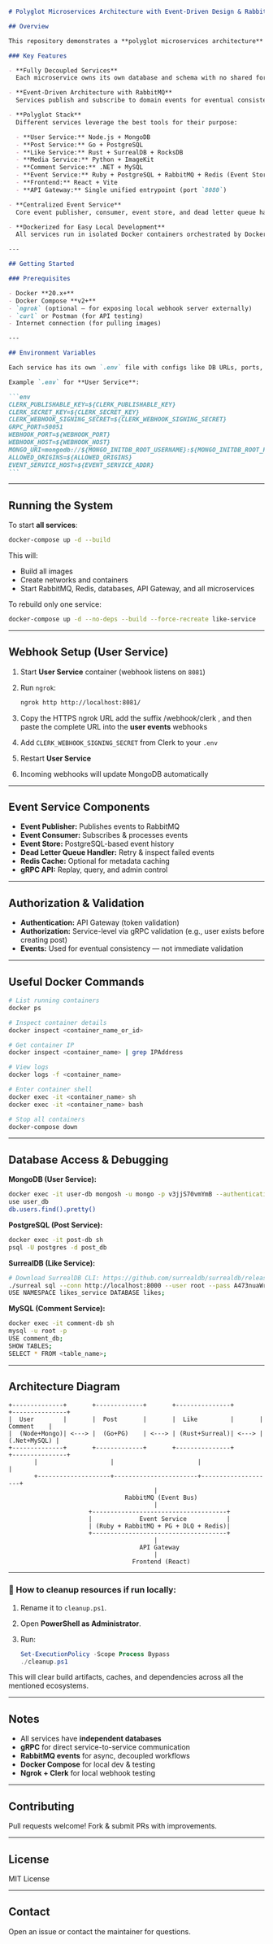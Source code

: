 ````markdown
# Polyglot Microservices Architecture with Event-Driven Design & RabbitMQ (WordWeave)

## Overview

This repository demonstrates a **polyglot microservices architecture** designed for scalability, flexibility, and decoupling. Each service is built using different technology stacks and databases, communicating asynchronously via **RabbitMQ events** and synchronously via **gRPC**.

### Key Features

- **Fully Decoupled Services**  
  Each microservice owns its own database and schema with no shared foreign key constraints. Services communicate through asynchronous events and synchronous gRPC calls.

- **Event-Driven Architecture with RabbitMQ**  
  Services publish and subscribe to domain events for eventual consistency and loose coupling.

- **Polyglot Stack**  
  Different services leverage the best tools for their purpose:

  - **User Service:** Node.js + MongoDB
  - **Post Service:** Go + PostgreSQL
  - **Like Service:** Rust + SurrealDB + RocksDB
  - **Media Service:** Python + ImageKit
  - **Comment Service:** .NET + MySQL
  - **Event Service:** Ruby + PostgreSQL + RabbitMQ + Redis (Event Store + Dead Letter Queue)
  - **Frontend:** React + Vite
  - **API Gateway:** Single unified entrypoint (port `8080`)

- **Centralized Event Service**  
  Core event publisher, consumer, event store, and dead letter queue handler.

- **Dockerized for Easy Local Development**  
  All services run in isolated Docker containers orchestrated by Docker Compose.

---

## Getting Started

### Prerequisites

- Docker **20.x+**
- Docker Compose **v2+**
- `ngrok` (optional — for exposing local webhook server externally)
- `curl` or Postman (for API testing)
- Internet connection (for pulling images)

---

## Environment Variables

Each service has its own `.env` file with configs like DB URLs, ports, RabbitMQ URLs, gRPC endpoints, API keys, etc.

Example `.env` for **User Service**:

```env
CLERK_PUBLISHABLE_KEY=${CLERK_PUBLISHABLE_KEY}
CLERK_SECRET_KEY=${CLERK_SECRET_KEY}
CLERK_WEBHOOK_SIGNING_SECRET=${CLERK_WEBHOOK_SIGNING_SECRET}
GRPC_PORT=50051
WEBHOOK_PORT=${WEBHOOK_PORT}
WEBHOOK_HOST=${WEBHOOK_HOST}
MONGO_URI=mongodb://${MONGO_INITDB_ROOT_USERNAME}:${MONGO_INITDB_ROOT_PASSWORD}@user-db:27017/user_db
ALLOWED_ORIGINS=${ALLOWED_ORIGINS}
EVENT_SERVICE_HOST=${EVENT_SERVICE_ADDR}
```
````

---

## Running the System

To start **all services**:

```bash
docker-compose up -d --build
```

This will:

- Build all images
- Create networks and containers
- Start RabbitMQ, Redis, databases, API Gateway, and all microservices

To rebuild only one service:

```bash
docker-compose up -d --no-deps --build --force-recreate like-service
```

---

## Webhook Setup (User Service)

1. Start **User Service** container (webhook listens on `8081`)
2. Run `ngrok`:

   ```bash
   ngrok http http://localhost:8081/
   ```

3. Copy the HTTPS ngrok URL add the suffix /webhook/clerk , and then paste the complete URL into the **user events** webhooks
4. Add `CLERK_WEBHOOK_SIGNING_SECRET` from Clerk to your `.env`
5. Restart **User Service**
6. Incoming webhooks will update MongoDB automatically

---

## Event Service Components

- **Event Publisher:** Publishes events to RabbitMQ
- **Event Consumer:** Subscribes & processes events
- **Event Store:** PostgreSQL-based event history
- **Dead Letter Queue Handler:** Retry & inspect failed events
- **Redis Cache:** Optional for metadata caching
- **gRPC API:** Replay, query, and admin control

---

## Authorization & Validation

- **Authentication:** API Gateway (token validation)
- **Authorization:** Service-level via gRPC validation (e.g., user exists before creating post)
- **Events:** Used for eventual consistency — not immediate validation

---

## Useful Docker Commands

```bash
# List running containers
docker ps

# Inspect container details
docker inspect <container_name_or_id>

# Get container IP
docker inspect <container_name> | grep IPAddress

# View logs
docker logs -f <container_name>

# Enter container shell
docker exec -it <container_name> sh
docker exec -it <container_name> bash

# Stop all containers
docker-compose down
```

---

## Database Access & Debugging

**MongoDB (User Service):**

```bash
docker exec -it user-db mongosh -u mongo -p v3jjS70vmYmB --authenticationDatabase admin
use user_db
db.users.find().pretty()
```

**PostgreSQL (Post Service):**

```bash
docker exec -it post-db sh
psql -U postgres -d post_db
```

**SurrealDB (Like Service):**

```bash
# Download SurrealDB CLI: https://github.com/surrealdb/surrealdb/releases
./surreal sql --conn http://localhost:8000 --user root --pass A473nuaWrUvn
USE NAMESPACE likes_service DATABASE likes;
```

**MySQL (Comment Service):**

```bash
docker exec -it comment-db sh
mysql -u root -p
USE comment_db;
SHOW TABLES;
SELECT * FROM <table_name>;
```

---

## Architecture Diagram

```plaintext
+--------------+       +-------------+       +---------------+       +---------------+
|  User        |       |  Post       |       |  Like         |       |    Comment    |
|  (Node+Mongo)| <---> |  (Go+PG)    | <---> | (Rust+Surreal)| <---> |  (.Net+MySQL) |
+--------------+       +-------------+       +---------------+       +---------------+
       |                    |                       |                    |
       +--------------------+-----------------------+--------------------+
                                        |
                                RabbitMQ (Event Bus)
                                        |
                      +-------------------------------------+
                      |             Event Service           |
                      | (Ruby + RabbitMQ + PG + DLQ + Redis)|
                      +-------------------------------------+
                                        |
                                    API Gateway
                                        |
                                  Frontend (React)
```

---

### 🔹 How to cleanup resources if run locally:

1. Rename it to `cleanup.ps1`.
2. Open **PowerShell as Administrator**.
3. Run:

   ```powershell
   Set-ExecutionPolicy -Scope Process Bypass
   ./cleanup.ps1
   ```

This will clear build artifacts, caches, and dependencies across all the mentioned ecosystems.

---

## Notes

- All services have **independent databases**
- **gRPC** for direct service-to-service communication
- **RabbitMQ events** for async, decoupled workflows
- **Docker Compose** for local dev & testing
- **Ngrok + Clerk** for local webhook testing

---

## Contributing

Pull requests welcome! Fork & submit PRs with improvements.

---

## License

MIT License

---

## Contact

Open an issue or contact the maintainer for questions.

```

```

